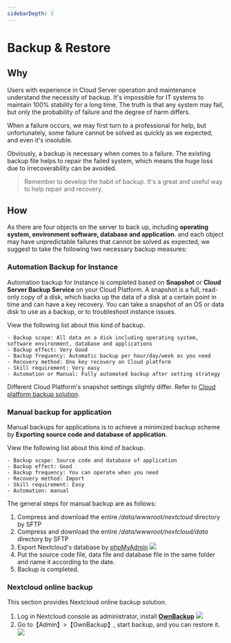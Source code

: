 ```yaml
---
sidebarDepth: 3
---
```


# Backup & Restore

## Why

Users with experience in Cloud Server operation and maintenance understand the necessity of backup. It's impossible for IT systems to maintain 100% stability for a long time. The truth is that any system may fail, but only the probability of failure and the degree of harm differs.

When a failure occurs, we may first turn to a professional for help, but unfortunately, some failure cannot be solved as quickly as we expected, and even it's insoluble.

Obviously, a backup is necessary when comes to a failure. The existing backup file helps to repair the failed system, which means the huge loss due to irrecoverability can be avoided.

> Remember to develop the habit of backup. It's a great and useful way to help repair and recovery.

## How

As there are four objects on the server to back up, including **operating system, environment software, database and application**. and each object may have unpredictable failures that cannot be solved as expected, we suggest to take the following two necessary backup measures:

### Automation Backup for Instance  


Automation backup for Instance is completed based on **Snapshot** or **Cloud Server Backup Service** on your Cloud Platform. A snapshot is a full, read-only copy of a disk, which backs up the data of a disk at a certain point in time and can have a key recovery. You can take a snapshot of an OS or data disk to use as a backup, or to troubleshoot instance issues.

View the following list about this kind of backup.

```
- Backup scope: All data on a disk including operating system, software environment, database and applications
- Backup effect: Very Good
- Backup frequency: Automatic backup per hour/day/week as you need
- Recovery method: One key recovery on Cloud platform
- Skill requirement: Very easy 
- Automation or Manual: Fully automated backup after setting strategy
```

Different Cloud Platform's snapshot settings slightly differ. Refer to [Cloud platform backup solution](https://support.websoft9.com/docs/faq/tech-instance.html).

### Manual backup for application  

Manual backups for applications is to achieve a minimized backup scheme by **Exporting source code and database of application**.

View the following list about this kind of backup.

```
- Backup scope: Source code and database of application
- Backup effect: Good
- Backup frequency: You can operate when you need
- Recovery method: Import
- Skill requirement: Easy 
- Automation: manual
```
The general steps for manual backup are as follows:

1. Compress and download the entire */data/wwwroot/nextcloud* directory by SFTP 
2. Compress and download the entire */data/wwwroot/nextcloud/data* directory by SFTP 
3. Export Nextcloud's database by [phpMyAdmin](/admin-mysql.md)
   ![](https://libs.websoft9.com/Websoft9/DocsPicture/en/phpmyadmin/phpmyadmin-export-websoft9.png)
4. Put the source code file, data file and database file in the same folder and name it according to the date.
5. Backup is completed.

### Nextcloud online backup

This section provides Nextcloud online backup solution.

1. Log in Nextcloud console as administrator, install **[OwnBackup](https://apps.nextcloud.com/apps/ownbackup)** 
   ![](https://libs.websoft9.com/Websoft9/DocsPicture/en/nextcloud/nextcloud-backupapps-websoft9.png)
2. Go to【Admin】>【OwnBackup】, start backup, and you can restore it.
   ![](https://libs.websoft9.com/Websoft9/DocsPicture/en/nextcloud/nextcloud-backupapp002-websoft9.png)